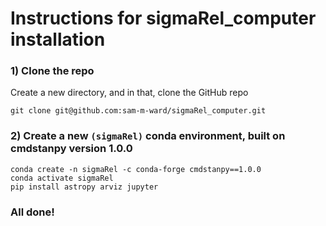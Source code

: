 # Instructions for sigmaRel_computer installation

### 1) Clone the repo 

Create a new directory, and in that, clone the GitHub repo

`git clone git@github.com:sam-m-ward/sigmaRel_computer.git`

### 2) Create a new `(sigmaRel)` conda environment, built on cmdstanpy version 1.0.0

`conda create -n sigmaRel -c conda-forge cmdstanpy==1.0.0` <br>
`conda activate sigmaRel` <br>
`pip install astropy arviz jupyter`

### All done!
